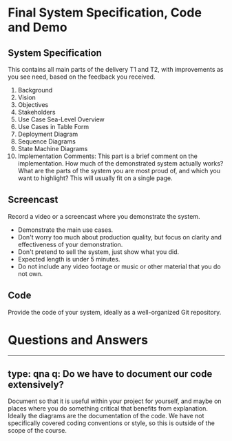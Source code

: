 # Final System Specification, Code and Demo

## System Specification

This contains all main parts of the delivery T1 and T2, with improvements as you see need, based on the feedback you received.

1. Background
2. Vision
3. Objectives
4. Stakeholders
5. Use Case Sea-Level Overview
6. Use Cases in Table Form
7. Deployment Diagram
8. Sequence Diagrams
9. State Machine Diagrams
10. Implementation Comments: This part is a brief comment on the implementation. How much of the demonstrated system actually works?
What are the parts of the system you are most proud of, and which you want to highlight?
This will usually fit on a single page.

## Screencast 

Record a video or a screencast where you demonstrate the system. 

* Demonstrate the main use cases.
* Don't worry too much about production quality, but focus on clarity and effectiveness of your demonstration. 
* Don't pretend to sell the system, just show what you did. 
* Expected length is under 5 minutes. 
* Do not include any video footage or music or other material that you do not own. 


## Code

Provide the code of your system, ideally as a well-organized Git repository.


# Questions and Answers

---
type: qna
q: Do we have to document our code extensively?
---
Document so that it is useful within your project for yourself, and maybe on places where you do something critical that benefits from explanation. Ideally the diagrams are the documentation of the code. We have not specifically covered coding conventions or style, so this is outside of the scope of the course. 